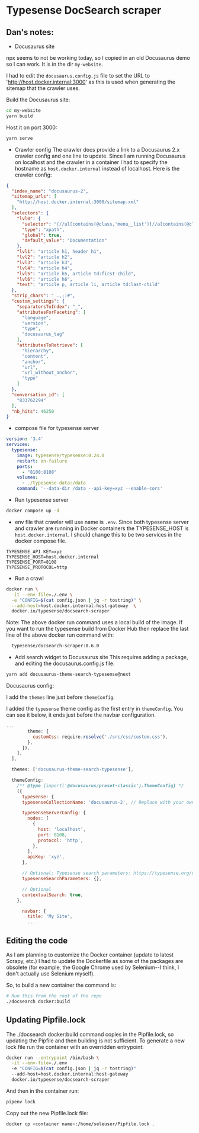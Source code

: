 # Typesense DocSearch scraper

## Dan's notes:

- Docusaurus site

npx seems to not be working today, so I copied in an old Docusaurus demo
so I can work.  It is in the dir `my-website`.  

I had to edit the `docusaurus.config.js` file to set the URL to 'http://host.docker.internal:3000' as this is used when generating the sitemap that the crawler uses.

Build the Docusaurus site:
```bash
cd my-website
yarn build
```

Host it on port 3000:
```bash
yarn serve
```

- Crawler config
The crawler docs provide a link to a Docusaurus 2.x crawler config and one line to update.
Since I am running Docusaurus on localhost and the crawler in a container I had to specify
the hostname as `host.docker.internal` instead of localhost.  Here is the crawler config:

```json
{
  "index_name": "docusaurus-2",
  "sitemap_urls": [
    "http://host.docker.internal:3000/sitemap.xml"
  ],
  "selectors": {
    "lvl0": {
      "selector": "(//ul[contains(@class,'menu__list')]//a[contains(@class, 'menu__link menu__link--sublist menu__link--active')]/text() | //nav[contains(@class, 'navbar')]//a[contains(@class, 'navbar__link--active')]/text())[last()]",
      "type": "xpath",
      "global": true,
      "default_value": "Documentation"
    },
    "lvl1": "article h1, header h1",
    "lvl2": "article h2",
    "lvl3": "article h3",
    "lvl4": "article h4",
    "lvl5": "article h5, article td:first-child",
    "lvl6": "article h6",
    "text": "article p, article li, article td:last-child"
  },
  "strip_chars": " .,;:#",
  "custom_settings": {
    "separatorsToIndex": "_",
    "attributesForFaceting": [
      "language",
      "version",
      "type",
      "docusaurus_tag"
    ],
    "attributesToRetrieve": [
      "hierarchy",
      "content",
      "anchor",
      "url",
      "url_without_anchor",
      "type"
    ]
  },
  "conversation_id": [
    "833762294"
  ],
  "nb_hits": 46250
}
```

- compose file for typesense server

```yaml
version: '3.4'
services:
  typesense:
    image: typesense/typesense:0.24.0
    restart: on-failure
    ports:
      - "8108:8108"
    volumes:
      - ./typesense-data:/data
    command: '--data-dir /data --api-key=xyz --enable-cors'
```

- Run typesense server

```bash
docker compose up -d
```

- env file that crawler will use
name is `.env`.  Since both typesense server and crawler are running in Docker containers
the TYPESENSE_HOST is `host.docker.internal`.  I should change this to be two services
in the docker compose file.

```
TYPESENSE_API_KEY=xyz
TYPESENSE_HOST=host.docker.internal
TYPESENSE_PORT=8108
TYPESENSE_PROTOCOL=http
```

- Run a crawl
```bash
docker run \
  -it --env-file=./.env \
  -e "CONFIG=$(cat config.json | jq -r tostring)" \
  --add-host=host.docker.internal:host-gateway  \
  docker.io/typesense/docsearch-scraper
```  

Note: The above docker run command uses a local build of the image.  If you
want to run the typesense build from Docker Hub then replace the last line
of the above docker run command with:
```bash
  typesense/docsearch-scraper:0.6.0
```

- Add search widget to Docusaurus site
This requires adding a package, and editing the docusaurus.config.js file.

```bash
yarn add docusaurus-theme-search-typesense@next
```

Docusaurus config:

I add the `themes` line just before `themeConfig`.

I added the `typesense` theme config as the first entry in `themeConfig`.  You can see it below, it ends just before the navbar configuration.
```js
...
        theme: {
          customCss: require.resolve('./src/css/custom.css'),
        },
      }),
    ],
  ],

  themes: ['docusaurus-theme-search-typesense'],

  themeConfig:
    /** @type {import('@docusaurus/preset-classic').ThemeConfig} */
    ({
      typesense: {
      typesenseCollectionName: 'docusaurus-2', // Replace with your own doc site's name. Should match the collection name in the scraper settings.

      typesenseServerConfig: {
        nodes: [
          {
            host: 'localhost',
            port: 8108,
            protocol: 'http',
          },
        ],
        apiKey: 'xyz',
      },

      // Optional: Typesense search parameters: https://typesense.org/docs/0.21.0/api/documents.md#search-parameters
      typesenseSearchParameters: {},

      // Optional
      contextualSearch: true,
    },

      navbar: {
        title: 'My Site',
        ...
```

## Editing the code
As I am planning to customize the Docker container (update to latest Scrapy, etc.)
I had to update the Dockerfile as some of the packages are obsolete
(for example, the Google Chrome used by Selenium--I think, I don't
actually use Selenium myself).

So, to build a new container the command is:
```bash
# Run this from the root of the repo
./docsearch docker:build
```

## Updating Pipfile.lock
The ./docsearch docker:build command copies in the Pipfile.lock, so updating the Pipfile 
and then building is not sufficient.  To generate a new lock file run the container with
an overridden entrypoint:
```bash
docker run --entrypoint /bin/bash \
  -it --env-file=./.env 
  -e "CONFIG=$(cat config.json | jq -r tostring)" 
  --add-host=host.docker.internal:host-gateway  
  docker.io/typesense/docsearch-scraper
```

And then in the container run:
```bash
pipenv lock
```

Copy out the new Pipfile.lock file:
```bash
docker cp <container name>:/home/seleuser/Pipfile.lock .
```
